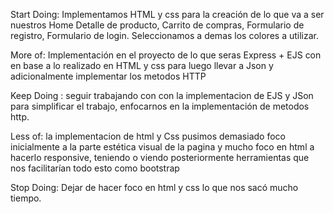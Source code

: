 Start Doing: Implementamos HTML y css para la creación de lo que va a ser nuestros Home Detalle de producto, Carrito de compras, Formulario de registro, Formulario de login. Seleccionamos a demas los colores a utilizar.



More of: Implementación en el proyecto de lo que seras Express + EJS con en base a lo realizado en HTML y css para luego llevar a Json y adicionalmente implementar los metodos HTTP




Keep Doing : seguir trabajando con  con la implementacion de EJS y JSon para simplificar el trabajo, enfocarnos en la implementación de metodos http.




Less of: la implementacion de html y Css pusimos demasiado foco inicialmente a la parte estética visual de la pagina y mucho foco en html a hacerlo responsive, teniendo o viendo posteriormente herramientas que nos facilitarían todo esto como bootstrap 




Stop Doing: Dejar de hacer foco en html y css lo que nos sacó mucho tiempo. 

